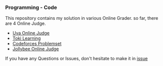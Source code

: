 ### Programming - Code

This repository contains my solution in various Online Grader.
so far, there are 4 Online Judge.

- [Uva Online Judge](https://uva.onlinejudge.org/index.php)
- [Toki Learning](http://tokilearning.org/)
- [Codeforces Problemset](http://codeforces.com/problemset/)
- [Jollybee Online Judge](https://jollybeeoj.com/)

If you have any Questions or Issues, don't hesitate to make it in [issue](https://github.com/Delpro-Club/Programming-Code/issues)
